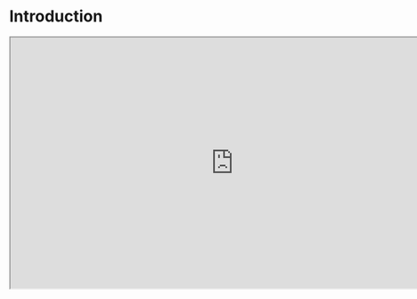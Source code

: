 # Introduction

<p><iframe title="YouTube video player" src="https://www.youtube.com/embed/XmiRDJtWHfc?rel=0" width="800" height="450" allowfullscreen="allowfullscreen" allow="accelerometer; autoplay; clipboard-write; encrypted-media; gyroscope; picture-in-picture"></iframe></p>